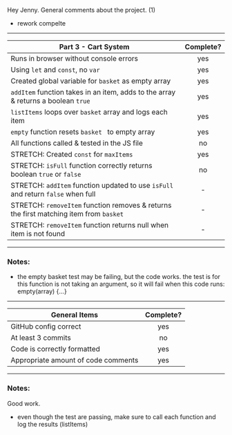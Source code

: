 Hey Jenny. General comments about the project. (1)

- rework compelte

---

| Part 3 - Cart System                                                                   | Complete? |
| -------------------------------------------------------------------------------------- | :-------: |
| Runs in browser without console errors                                                 |    yes    |
| Using `let` and `const`, no `var`                                                      |    yes    |
| Created global variable for `basket` as empty array                                    |    yes    |
| `addItem` function takes in an item, adds to the array & returns a boolean `true`      |    yes    |
| `listItems` loops over `basket` array and logs each item                               |    yes    |
| `empty` function resets `basket ` to empty array                                       |    yes    |
| All functions called & tested in the JS file                                           |    no     |
| STRETCH: Created `const` for `maxItems`                                                |    yes    |
| STRETCH: `isFull` function correctly returns boolean `true` or `false`                 |    no     |
| STRETCH: `addItem` function updated to use `isFull` and return `false` when full       |     -     |
| STRETCH: `removeItem` function removes & returns the first matching item from `basket` |     -     |
| STRETCH: `removeItem` function returns null when item is not found                     |     -     |

---

### Notes:

- the empty basket test may be failing, but the code works. the test is for this function is not taking an argument, so it will fail when this code runs: empty(array) {...}

---

| General Items                       | Complete? |
| ----------------------------------- | :-------: |
| GitHub config correct               |    yes    |
| At least 3 commits                  |    no     |
| Code is correctly formatted         |    yes    |
| Appropriate amount of code comments |    yes    |

---

### Notes:

Good work.

- even though the test are passing, make sure to call each function and log the results (listItems)
